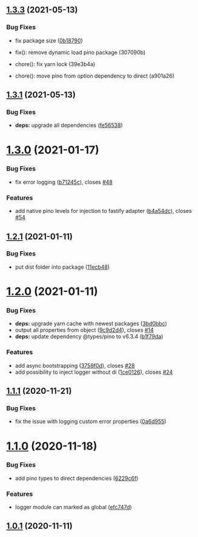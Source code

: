 ## [1.3.3](https://github.com/seedium/nestjs-universal-logger/compare/1.3.2...1.3.3) (2021-05-13)


### Bug Fixes

* fix package size ([0b18790](https://github.com/seedium/nestjs-universal-logger/commit/0b1879021080bea5a87075e11e03e7659d0bf266))

* fix(): remove dynamic load pino package (307090b)
* chore(): fix yarn lock (39e3b4a)
* chore(): move pino from option dependency to direct (a901a26)

## [1.3.1](https://github.com/seedium/nestjs-universal-logger/compare/1.3.0...1.3.1) (2021-05-13)


### Bug Fixes

* **deps:** upgrade all dependencies ([fe56538](https://github.com/seedium/nestjs-universal-logger/commit/fe56538f6131ab5ffc225cda9f0fde02767f21e0))

# [1.3.0](https://github.com/seedium/nestjs-universal-logger/compare/1.2.1...1.3.0) (2021-01-17)


### Bug Fixes

* fix error logging ([b71245c](https://github.com/seedium/nestjs-universal-logger/commit/b71245ccb512226f241d74b94c6c7e41f83840cc)), closes [#48](https://github.com/seedium/nestjs-universal-logger/issues/48)


### Features

* add native pino levels for injection to fastify adapter ([b4a54dc](https://github.com/seedium/nestjs-universal-logger/commit/b4a54dc2c27c5608a8e0402fbeec1531ac720322)), closes [#54](https://github.com/seedium/nestjs-universal-logger/issues/54)

## [1.2.1](https://github.com/seedium/nestjs-universal-logger/compare/1.2.0...1.2.1) (2021-01-11)


### Bug Fixes

* put dist folder into package ([11ecb48](https://github.com/seedium/nestjs-universal-logger/commit/11ecb4815947c61f9ad1d75b000dbd9af0020639))

# [1.2.0](https://github.com/seedium/nestjs-universal-logger/compare/1.1.1...1.2.0) (2021-01-11)


### Bug Fixes

* **deps:** upgrade yarn cache with newest packages ([3bd0bbc](https://github.com/seedium/nestjs-universal-logger/commit/3bd0bbc87ce34a605cfe8be1a40612fba3ecdf7e))
* output all properties from object ([9c9d2d4](https://github.com/seedium/nestjs-universal-logger/commit/9c9d2d4d2d621073010f53422f41e1ab46b1d603)), closes [#14](https://github.com/seedium/nestjs-universal-logger/issues/14)
* **deps:** update dependency @types/pino to v6.3.4 ([b1f79da](https://github.com/seedium/nestjs-universal-logger/commit/b1f79da3d42aa4a8b8df0272c2c3d101249cab90))


### Features

* add async bootstrapping ([3758f0d](https://github.com/seedium/nestjs-universal-logger/commit/3758f0d13cd362e9895422ffc163a1345601c738)), closes [#28](https://github.com/seedium/nestjs-universal-logger/issues/28)
* add possibility to inject logger without di ([1ce0126](https://github.com/seedium/nestjs-universal-logger/commit/1ce012638065ab4f0fdb9284607d967df157557c)), closes [#24](https://github.com/seedium/nestjs-universal-logger/issues/24)

## [1.1.1](https://github.com/seedium/nestjs-universal-logger/compare/1.1.0...1.1.1) (2020-11-21)


### Bug Fixes

* fix the issue with logging custom error properties ([0a6d955](https://github.com/seedium/nestjs-universal-logger/commit/0a6d955be7b4884b329675ff4abc0fd6f2bb3c13))



# [1.1.0](https://github.com/seedium/nestjs-universal-logger/compare/1.1.0...1.1.1) (2020-11-18)


### Bug Fixes

* add pino types to direct dependencies ([6229c6f](https://github.com/seedium/nestjs-universal-logger/commit/6229c6f7113dd273357441a7ed7121fcd2ee1081))


### Features

* logger module can marked as global ([efc747d](https://github.com/seedium/nestjs-universal-logger/commit/efc747dcaf69b57ed31866b80a9c9a8097528529))



## [1.0.1](https://github.com/seedium/nestjs-universal-logger/compare/1.1.0...1.1.1) (2020-11-11)

